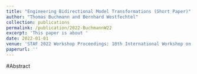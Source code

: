 ```yaml
---
title: "Engineering Bidirectional Model Transformations (Short Paper)"
author: "Thomas Buchmann and Bernhard Westfechtel"
collection: publications
permalink: /publication/2022-BuchmannW22
excerpt: 'This paper is about '
date: 2022-01-01
venue: 'STAF 2022 Workshop Proceedings: 10th International Workshop on Bidirectional Transformations (BX 2022), 2nd International Workshop on Foundations and Practice of Visual Modeling (FPVM 2022) and 2nd International Workshop on MDE for Smart IoT Systems (MeSS 2022) (co-located with Software Technologies: Applications and Foundations federation of conferences (STAF 2022)), Nantes, France, July 5-8, 2022'
paperurl: ''
---
```


#Abstract
